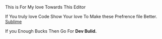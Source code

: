<!DOCTYPE html>
<html lang="en">
<head>
	<meta charset="UTF-8">
	<title></title>
</head>
<body>
<p>
	This is For My love Towards This Editor
</p>
<p>
	If You truly love Code Show Your love To Make these
	Prefrence file Better. <a href="www.sublimetext.com/3">Sublime</a>
</p>
<p>
	If you Enough Bucks Then Go For <b>Dev Bulid.</b>
</p>

</body>
</html>